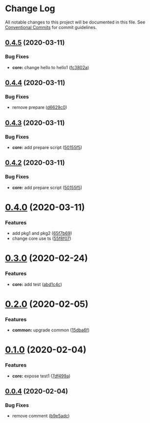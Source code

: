 # Change Log

All notable changes to this project will be documented in this file.
See [Conventional Commits](https://conventionalcommits.org) for commit guidelines.

## [0.4.5](https://github.com/why520crazy/ts-mono/compare/v0.4.4...v0.4.5) (2020-03-11)


### Bug Fixes

* **core:** change hello to hello1 ([fc3802a](https://github.com/why520crazy/ts-mono/commit/fc3802ab0a0fef43bc8adfe49d2b9a31e521f35e))





## [0.4.4](https://github.com/why520crazy/ts-mono/compare/v0.4.3...v0.4.4) (2020-03-11)


### Bug Fixes

* remove prepare ([d6629c0](https://github.com/why520crazy/ts-mono/commit/d6629c0f47aa12b6e15fe1f307cdea27b656d518))





## [0.4.3](https://github.com/why520crazy/ts-mono/compare/v0.4.1...v0.4.3) (2020-03-11)


### Bug Fixes

* **core:** add prepare script ([50155f5](https://github.com/why520crazy/ts-mono/commit/50155f51788a6c9880765314116f5b67e5ff654b))





## [0.4.2](https://github.com/why520crazy/ts-mono/compare/v0.4.1...v0.4.2) (2020-03-11)


### Bug Fixes

* **core:** add prepare script ([50155f5](https://github.com/why520crazy/ts-mono/commit/50155f51788a6c9880765314116f5b67e5ff654b))





# [0.4.0](https://github.com/why520crazy/ts-mono/compare/v0.3.0...v0.4.0) (2020-03-11)


### Features

* add pkg1 and pkg2 ([65f7b69](https://github.com/why520crazy/ts-mono/commit/65f7b690807e20bbbdea829c69393a5af4fd2254))
* change core use ts ([55f8f07](https://github.com/why520crazy/ts-mono/commit/55f8f0740aa656274b742703356c47e57eb01bab))





# [0.3.0](https://github.com/why520crazy/ts-mono/compare/v0.2.0...v0.3.0) (2020-02-24)


### Features

* **core:** add test ([abd1c4c](https://github.com/why520crazy/ts-mono/commit/abd1c4c769f648388edb22f24dd2e4ab8d675d1b))





# [0.2.0](https://github.com/why520crazy/ts-mono/compare/v0.1.0...v0.2.0) (2020-02-05)


### Features

* **common:** upgrade common ([15dba6f](https://github.com/why520crazy/ts-mono/commit/15dba6fc8e475a0c355280cdb65b22af2f2ab4f2))





# [0.1.0](https://github.com/why520crazy/ts-mono/compare/v0.0.5...v0.1.0) (2020-02-04)


### Features

* **core:** expose test1 ([7df499a](https://github.com/why520crazy/ts-mono/commit/7df499a8ff698fdb57432ee9e0016f9a8b0e8a9e))





## [0.0.4](https://github.com/why520crazy/ts-mono/compare/v0.0.3...v0.0.4) (2020-02-04)


### Bug Fixes

* remove comment ([b9e5adc](https://github.com/why520crazy/ts-mono/commit/b9e5adcc56169e4017225fb570f9465564b63c6f))
